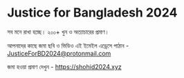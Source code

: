 # Justice for Bangladesh 2024

সব মনে রাখা হচ্ছে। ২০০+ খুন ও অত্যাচারের প্রমাণ।

আপনাদের কাছে জমা ছবি ও ভিডিও এই ইমেইল এড্রেসে পাঠান - JusticeForBD2024@protonmail.com

জমা হওয়া প্রমাণ দেখুন - https://shohid2024.xyz
